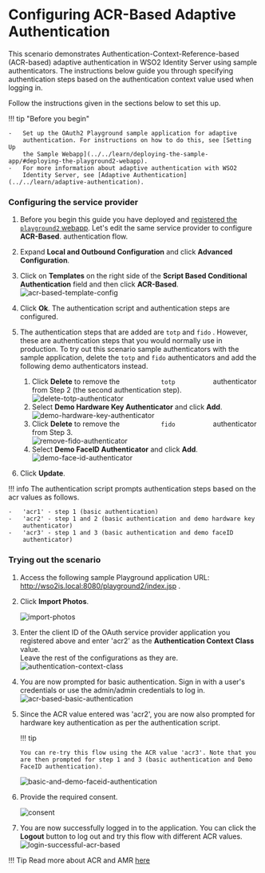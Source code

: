 # Configuring ACR-Based Adaptive Authentication

This scenario demonstrates Authentication-Context-Reference-based
(ACR-based) adaptive authentication in WSO2 Identity Server using sample
authenticators. The instructions below guide you through specifying
authentication steps based on the authentication context value used when
logging in.

Follow the instructions given in the sections below to set this up.

!!! tip "Before you begin"
    
	-   Set up the OAuth2 Playground sample application for adaptive
		authentication. For instructions on how to do this, see [Setting Up
		the Sample Webapp](../../learn/deploying-the-sample-app/#deploying-the-playground2-webapp).
	-   For more information about adaptive authentication with WSO2
		Identity Server, see [Adaptive Authentication](../../learn/adaptive-authentication).


### Configuring the service provider

1.  Before you begin this guide you have deployed and
    [registered the `playground2` webapp](learn/deploying-the-sample-app/#configuring-the-service-provider_1).
    Let's edit the same service provider to configure **ACR-Based**.
    authentication flow.
    
2. Expand **Local and Outbound Configuration** and click **Advanced 
   Configuration**.
   
3.  Click on **Templates** on the right side of the **Script Based
    Conditional Authentication** field and then click **ACR-Based**.  
    ![acr-based-template-config](../assets/img/tutorials/acr-based-template-config.png)
4.  Click **Ok**. The authentication script and authentication steps are
    configured.

5.  The authentication steps that are added are ` totp ` and ` fido ` .
    However, these are authentication steps that you would normally use
    in production. To try out this scenario sample authenticators with
    the sample application, delete the ` totp ` and ` fido `
    authenticators and add the following demo authenticators instead.
    
    1.  Click **Delete** to remove the `            totp           `
        authenticator from Step 2 (the second authentication step).  
        ![delete-totp-authenticator](../assets/img/tutorials/delete-totp-authenticator.png)
    2.  Select **Demo Hardware Key Authenticator** and click **Add**.  
        ![demo-hardware-key-authenticator](../assets/img/tutorials/demo-hardware-key-authenticator.png)
    3.  Click **Delete** to remove the `            fido           `
        authenticator from Step 3.  
        ![remove-fido-authenticator](../assets/img/tutorials/remove-fido-authenticator.png)
    4.  Select **Demo FaceID Authenticator** and click **Add**.  
        ![demo-face-id-authenticator](../assets/img/tutorials/demo-face-id-authenticator.png)
        
6. Click **Update**.


!!! info
	The authentication script prompts authentication steps based on the acr
	values as follows.
	
	-   'acr1' - step 1 (basic authentication)
	-   'acr2' - step 1 and 2 (basic authentication and demo hardware key
		authenticator)
	-   'acr3' - step 1 and 3 (basic authentication and demo faceID
		authenticator)

### Trying out the scenario

1.  Access the following sample Playground application URL:
    <http://wso2is.local:8080/playground2/index.jsp> .  
2.  Click **Import Photos**.  

    ![import-photos](../assets/img/tutorials/import-photos.png)
    
3.  Enter the client ID of the OAuth service provider application you
    registered above and enter 'acr2' as the **Authentication Context
    Class** value.  
    Leave the rest of the configurations as they are.  
    ![authentication-context-class](../assets/img/tutorials/authentication-context-class.png)
4.  You are now prompted for basic authentication. Sign in with a user's
    credentials or use the admin/admin credentials to log in.  
    ![acr-based-basic-authentication](../assets/img/tutorials/acr-based-basic-authentication.png)
5.  Since the ACR value entered was 'acr2', you are now also prompted
    for hardware key authentication as per the authentication script.

    !!! tip
    
        You can re-try this flow using the ACR value 'acr3'. Note that you
        are then prompted for step 1 and 3 (basic authentication and Demo
        FaceID authentication).
    
    ![basic-and-demo-faceid-authentication](../assets/img/tutorials/basic-and-demo-faceid-authentication.png)

6.  Provide the required consent.  

    ![consent](../assets/img/tutorials/consent.png)	
    
7.  You are now successfully logged in to the application. You can click
    the **Logout** button to log out and try this flow with different
    ACR values.  
    ![login-successful-acr-based](../assets/img/tutorials/login-successful-acr-based.png)

!!! Tip 
    Read more about ACR and AMR
    [here](../../learn/working-with-acr-and-amr)